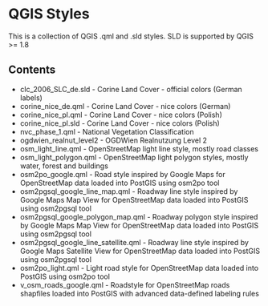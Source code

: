 # QGIS Styles

This is a collection of QGIS .qml and .sld styles. SLD is supported by QGIS >= 1.8

## Contents

* clc_2006_SLC_de.sld - Corine Land Cover - official colors (German labels)
* corine_nice_de.qml - Corine Land Cover - nice colors (German)
* corine_nice_pl.qml - Corine Land Cover - nice colors (Polish)
* corine_nice_pl.sld - Corine Land Cover - nice colors (Polish)
* nvc_phase_1.qml - National Vegetation Classification
* ogdwien_realnut_level2 - OGDWien Realnutzung Level 2 
* osm_light_line.qml - OpenStreetMap light line style, mostly road classes
* osm_light_polygon.qml - OpenStreetMap light polygon styles, mostly water, forest and buildings
* osm2po_google.qml - Road style inspired by Google Maps for OpenStreetMap data loaded into PostGIS using osm2po tool
* osm2pgsql_google_line_map.qml - Roadway line style inspired by Google Maps Map View for OpenStreetMap data loaded into PostGIS using osm2pgsql tool
* osm2pgsql_google_polygon_map.qml - Roadway polygon style inspired by Google Maps Map View for OpenStreetMap data loaded into PostGIS using osm2pgsql tool
* osm2pgsql_google_line_satellite.qml - Roadway line style inspired by Google Maps Satellite View for OpenStreetMap data loaded into PostGIS using osm2pgsql tool
* osm2po_light.qml - Light road style for OpenStreetMap data loaded into PostGIS using osm2po tool
* v_osm_roads_google.qml - Roadstyle for OpenStreetMap roads shapfiles loaded into PostGIS with advanced data-defined labeling rules
